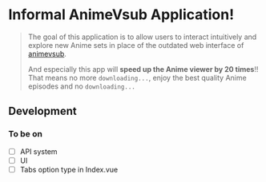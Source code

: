# Informal AnimeVsub Application!

> The goal of this application is to allow users to interact intuitively and explore new Anime sets in place of the outdated web interface of [animevsub](https://animevietsub.tv). 
> 
> And especially this app will **speed up the Anime viewer by 20 times**!! That means no more `downloading...`, enjoy the best quality Anime episodes and no `downloading...`

## Development
### To be on

- [ ] API system
- [ ] UI
- [ ] Tabs option type in Index.vue
